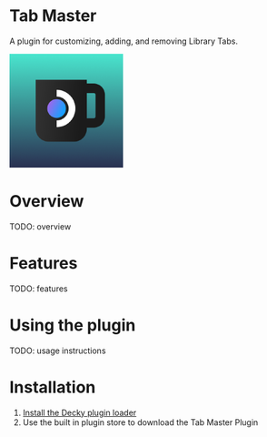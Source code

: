 # Tab Master

A plugin for customizing, adding, and removing Library Tabs.


![Main View](./assets/thumbnail.png)



# Overview

TODO: overview


# Features

TODO: features


# Using the plugin
TODO: usage instructions


# Installation
1. [Install the Decky plugin loader](https://github.com/SteamDeckHomebrew/decky-loader#installation)
2. Use the built in plugin store to download the Tab Master Plugin